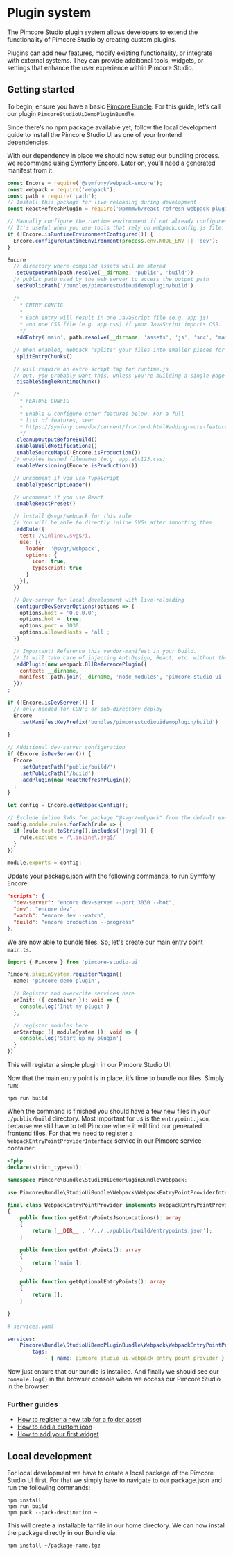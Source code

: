 # Plugin system

The Pimcore Studio plugin system allows developers to extend the functionality of Pimcore Studio by creating custom plugins.

Plugins can add new features, modify existing functionality, or integrate with external systems. They can provide additional tools, widgets, or settings that enhance the user experience within Pimcore Studio.

## Getting started

To begin, ensure you have a basic [Pimcore Bundle](https://pimcore.com/docs/platform/Pimcore/Extending_Pimcore/Bundle_Developers_Guide/). For this guide, let’s call our plugin `PimcoreStudioUiDemoPluginBundle`.

Since there’s no npm package available yet, follow the local development guide to install the Pimcore Studio UI as one of your frontend dependencies.

With our dependency in place we should now setup our bundling process. we recommend using [Symfony Encore](https://symfony.com/doc/current/frontend/encore/installation.html). Later on, you’ll need a generated manifest from it.

``` javascript
const Encore = require('@symfony/webpack-encore');
const webpack = require('webpack');
const path = require('path');
// Install this package for live reloading during development
const ReactRefreshPlugin = require('@pmmmwh/react-refresh-webpack-plugin');

// Manually configure the runtime environment if not already configured yet by the "encore" command.
// It's useful when you use tools that rely on webpack.config.js file.
if (!Encore.isRuntimeEnvironmentConfigured()) {
  Encore.configureRuntimeEnvironment(process.env.NODE_ENV || 'dev');
}

Encore
  // directory where compiled assets will be stored
  .setOutputPath(path.resolve(__dirname, 'public', 'build'))
  // public path used by the web server to access the output path
  .setPublicPath('/bundles/pimcorestudiouidemoplugin/build')
  
  /*
    * ENTRY CONFIG
    *
    * Each entry will result in one JavaScript file (e.g. app.js)
    * and one CSS file (e.g. app.css) if your JavaScript imports CSS.
    */
  .addEntry('main', path.resolve(__dirname, 'assets', 'js', 'src', 'main.ts'))

  // When enabled, Webpack "splits" your files into smaller pieces for greater optimization.
  .splitEntryChunks()

  // will require an extra script tag for runtime.js
  // but, you probably want this, unless you're building a single-page app
  .disableSingleRuntimeChunk()

  /*
    * FEATURE CONFIG
    *
    * Enable & configure other features below. For a full
    * list of features, see:
    * https://symfony.com/doc/current/frontend.html#adding-more-features
    */
  .cleanupOutputBeforeBuild()
  .enableBuildNotifications()
  .enableSourceMaps(!Encore.isProduction())
  // enables hashed filenames (e.g. app.abc123.css)
  .enableVersioning(Encore.isProduction())

  // uncomment if you use TypeScript
  .enableTypeScriptLoader()

  // uncomment if you use React
  .enableReactPreset()

  // install @svgr/webpack for this rule
  // You will be able to directly inline SVGs after importing them
  .addRule({
    test: /\inline\.svg$/i,
    use: [{ 
      loader: '@svgr/webpack', 
      options: { 
        icon: true,
        typescript: true
      } 
    }],
  })

  // Dev-server for local development with live-reloading
  .configureDevServerOptions(options => {
    options.host = '0.0.0.0';
    options.hot =  true;
    options.port = 3030;
    options.allowedHosts = 'all';
  })

  // Important! Reference this vendor-manifest in your build.
  // It will take care of injecting Ant-Design, React, etc. without the need to bundle it in your plugin.
  .addPlugin(new webpack.DllReferencePlugin({
    context: __dirname,
    manifest: path.join(__dirname, 'node_modules', 'pimcore-studio-ui', 'dist', 'vendor',  'vendor-manifest.json')
  }))
;

if (!Encore.isDevServer()) {
  // only needed for CDN's or sub-directory deploy
  Encore
    .setManifestKeyPrefix('bundles/pimcorestudiouidemoplugin/build')
  ;
}

// Additional dev-server configuration
if (Encore.isDevServer()) {
  Encore
    .setOutputPath('public/build/')
    .setPublicPath('/build')
    .addPlugin(new ReactRefreshPlugin())
  ;
}

let config = Encore.getWebpackConfig();

// Exclude inline SVGs for package "@svgr/webpack" from the default encore rule
config.module.rules.forEach(rule => {
  if (rule.test.toString().includes('|svg|')) {
    rule.exclude = /\.inline\.svg$/
  }
})

module.exports = config;
```

Update your package.json with the following commands, to run Symfony Encore:

``` json
"scripts": {
  "dev-server": "encore dev-server --port 3030 --hot",
  "dev": "encore dev",
  "watch": "encore dev --watch",
  "build": "encore production --progress"
},

```

We are now able to bundle files. So, let's create our main entry point `main.ts`. 

``` typescript
import { Pimcore } from 'pimcore-studio-ui'

Pimcore.pluginSystem.registerPlugin({
  name: 'pimcore-demo-plugin',

  // Register and overwrite services here
  onInit: ({ container }): void => {
    console.log('Init my plugin')
  },

  // register modules here
  onStartup: ({ moduleSystem }): void => {
    console.log('Start up my plugin')
  }
})

```

This will register a simple plugin in our Pimcore Studio UI.

Now that the main entry point is in place, it’s time to bundle our files. Simply run:

```
npm run build
```

When the command is finished you should have a few new files in your `./public/build` directory. Most important for us is the `entrypoint.json`, because we still have to tell Pimcore where it will find our generated frontend files. For that we need to register a `WebpackEntryPointProviderInterface` service in our Pimcore service container:

``` PHP
<?php
declare(strict_types=1);

namespace Pimcore\Bundle\StudioUiDemoPluginBundle\Webpack;

use Pimcore\Bundle\StudioUiBundle\Webpack\WebpackEntryPointProviderInterface;

final class WebpackEntryPointProvider implements WebpackEntryPointProviderInterface
{
    public function getEntryPointsJsonLocations(): array
    {
        return [__DIR__ . '/../../public/build/entrypoints.json'];
    }

    public function getEntryPoints(): array
    {
        return ['main'];
    }

    public function getOptionalEntryPoints(): array
    {
        return [];
    }

}

```

```YAML
# services.yaml

services:
    Pimcore\Bundle\StudioUiDemoPluginBundle\Webpack\WebpackEntryPointProvider:
        tags:
            - { name: pimcore_studio_ui.webpack_entry_point_provider }
```

Now just ensure that our bundle is installed. And finally we should see our `console.log()` in the browser console when we access our Pimcore Studio in the browser.

### Further guides

- [How to register a new tab for a folder asset](./01_Register_a_tab_for_a_folder_asset.md)
- [How to add a custom icon](./02_Adding_custom_icons.md)
- [How to add your first widget](03_Add_your_first_widget.md)

## Local development

For local development we have to create a local package of the Pimcore Studio UI first. For that we simply have to navigate to our package.json and run the following commands:

```
npm install
npm run build
npm pack --pack-destination ~
```

This will create a installable tar file in our home directory. We can now install the package directly in our Bundle via:

```
npm install ~/package-name.tgz
```

